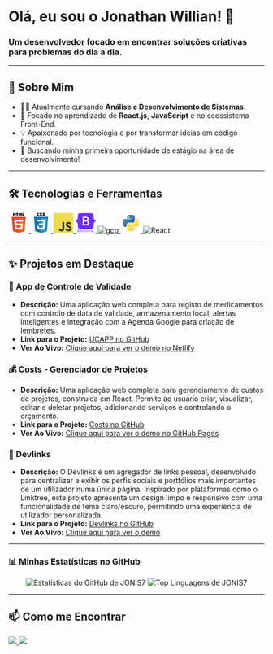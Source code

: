 # Olá, eu sou o Jonathan Willian! 👋

### Um desenvolvedor focado em encontrar soluções criativas para problemas do dia a dia.

---

## 🚀 Sobre Mim

- 👨‍💻 Atualmente cursando **Análise e Desenvolvimento de Sistemas**.
- 🌱 Focado no aprendizado de **React.js**, **JavaScript** e no ecossistema Front-End.
- 💡 Apaixonado por tecnologia e por transformar ideias em código funcional.
- 🎯 Buscando minha primeira oportunidade de estágio na área de desenvolvimento!

---

## 🛠️ Tecnologias e Ferramentas

<p align="left">
  <a href="https://developer.mozilla.org/en-US/docs/Web/HTML" target="_blank" rel="noreferrer">
    <img src="https://raw.githubusercontent.com/devicons/devicon/master/icons/html5/html5-original-wordmark.svg" alt="html5" width="40" height="40"/>
  </a>
  <a href="https://developer.mozilla.org/en-US/docs/Web/CSS" target="_blank" rel="noreferrer">
    <img src="https://raw.githubusercontent.com/devicons/devicon/master/icons/css3/css3-original-wordmark.svg" alt="css3" width="40" height="40"/>
  </a>
  <a href="https://developer.mozilla.org/en-US/docs/Web/JavaScript" target="_blank" rel="noreferrer">
    <img src="https://raw.githubusercontent.com/devicons/devicon/master/icons/javascript/javascript-original.svg" alt="javascript" width="40" height="40"/>
  </a>
  <a href="https://getbootstrap.com" target="_blank" rel="noreferrer">
    <img src="https://raw.githubusercontent.com/devicons/devicon/master/icons/bootstrap/bootstrap-plain-wordmark.svg" alt="bootstrap" width="40" height="40"/>
  </a>
  <a href="https://cloud.google.com" target="_blank" rel="noreferrer">
    <img src="https://www.vectorlogo.zone/logos/google_cloud/google_cloud-icon.svg" alt="gcp" width="40" height="40"/>
  </a>
  <a href="https://www.python.org" target="_blank" rel="noreferrer"> 
    <img src="https://raw.githubusercontent.com/devicons/devicon/master/icons/python/python-original.svg" alt="python" width="40" height="40"/> 
  </a>
  <img src="https://cdn.simpleicons.org/react/61DAFB" alt="React" width="40" height="40"/>
</p>

---

## ✨ Projetos em Destaque

### 📱 App de Controle de Validade
- **Descrição:** Uma aplicação web completa para registo de medicamentos com controlo de data de validade, armazenamento local, alertas inteligentes e integração com a Agenda Google para criação de lembretes.
- **Link para o Projeto:** [UCAPP no GitHub](https://github.com/JONIS7/UCAPP)
- **Ver Ao Vivo:** [Clique aqui para ver o demo no Netlify](https://appuc.netlify.app/)

### 💰 Costs - Gerenciador de Projetos
- **Descrição:** Uma aplicação web completa para gerenciamento de custos de projetos, construída em React. Permite ao usuário criar, visualizar, editar e deletar projetos, adicionando serviços e controlando o orçamento.
- **Link para o Projeto:** [Costs no GitHub](https://github.com/JONIS7/costs-react-app)
- **Ver Ao Vivo:** [Clique aqui para ver o demo no GitHub Pages](https://jonis7.github.io/costs-react-app/)

### 🔗 Devlinks
- **Descrição:** O Devlinks é um agregador de links pessoal, desenvolvido para centralizar e exibir os perfis sociais e portfólios mais importantes de um utilizador numa única página. Inspirado por plataformas como o Linktree, este projeto apresenta um design limpo e responsivo com uma funcionalidade de tema claro/escuro, permitindo uma experiência de utilizador personalizada.
- **Link para o Projeto:** [Devlinks no GitHub](https://github.com/JONIS7/Dev-links)
- **Ver Ao Vivo:** [Clique aqui para ver o demo](https://jonis7.github.io/Dev-links/)

---

### 📊 Minhas Estatísticas no GitHub
<p align="center">
  <img src="https://github-readme-stats.vercel.app/api?username=JONIS7&show_icons=true&theme=dark&include_all_commits=true&count_private=true" alt="Estatísticas do GitHub de JONIS7"/>
  <img src="https://github-readme-stats.vercel.app/api/top-langs/?username=JONIS7&layout=compact&theme=dark" alt="Top Linguagens de JONIS7"/>
</p>

---

## 📫 Como me Encontrar

<p align="left">
  <a href="mailto:jonisehis7@gmail.com">
    <img src="https://img.shields.io/badge/Gmail-D14836?style=for-the-badge&logo=gmail&logoColor=white" />
  </a>
  <a href="https://www.linkedin.com/in/jonathanwillian7">
    <img src="https://img.shields.io/badge/LinkedIn-0077B5?style=for-the-badge&logo=linkedin&logoColor=white" />
  </a>
</p>
